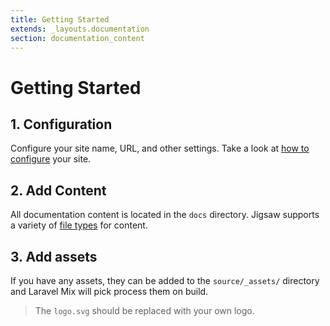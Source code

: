 ```yaml
---
title: Getting Started
extends: _layouts.documentation
section: documentation_content
---
```


# Getting Started


## 1. Configuration
Configure your site name, URL, and other settings. Take a look at [how to configure](/docs/configuration) your site.

## 2. Add Content
All documentation content is located in the `docs` directory. Jigsaw supports a variety of [file types](http://jigsaw.tighten.co/docs/content-other-file-types/) for content.

## 3. Add assets
If you have any assets, they can be added to the `source/_assets/` directory and Laravel Mix will pick process them on build.
> The `logo.svg` should be replaced with your own logo.

